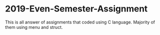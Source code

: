 # 2019-Even-Semester-Assignment
This is all answer of assignments that coded using C language. Majority of them using menu and struct.

